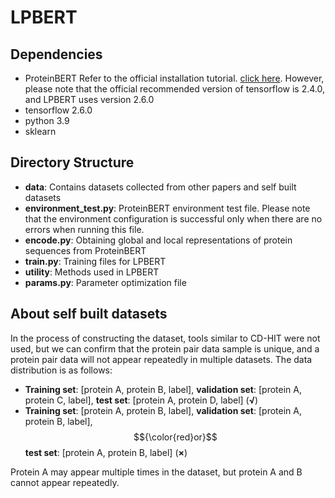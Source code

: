 # LPBERT

## Dependencies
* ProteinBERT  Refer to the official installation tutorial. [click here](https://github.com/nadavbra/protein_bert). However, please note that the official recommended version of tensorflow is 2.4.0, and LPBERT uses version 2.6.0
* tensorflow 2.6.0
* python 3.9
* sklearn

## Directory Structure
* **data**: Contains datasets collected from other papers and self built datasets
* **environment_test.py**: ProteinBERT environment test file. Please note that the environment configuration is successful only when there are no errors when running this file.
* **encode.py**:  Obtaining global and local representations of protein sequences from ProteinBERT
* **train.py**: Training files for LPBERT
* **utility**: Methods used in LPBERT
* **params.py**: Parameter optimization file

## About self built datasets
In the process of constructing the dataset, tools similar to CD-HIT were not used, but we can confirm that the protein pair data sample is unique, and a protein pair data will not appear repeatedly in multiple datasets. The data distribution is as follows:
* **Training set**: [protein A, protein B, label], **validation set**: [protein A, protein C, label], **test set**: [protein A, protein D, label] (**√**)
* **Training set**: [protein A, protein B, label], **validation set**: [protein A, protein B, label], $${\color{red}or}$$ **test set**: [protein A, protein B, label] (**×**)

Protein A may appear multiple times in the dataset, but protein A and B cannot appear repeatedly.
